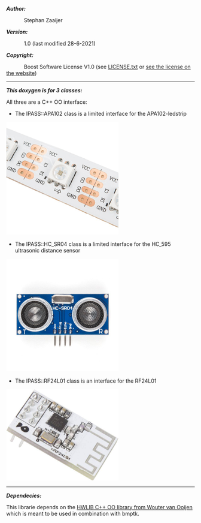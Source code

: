 ***Author:***

&nbsp;&nbsp;&nbsp;&nbsp;&nbsp;&nbsp;&nbsp;&nbsp;&nbsp;&nbsp;&nbsp;&nbsp;Stephan Zaaijer

***Version:***

&nbsp;&nbsp;&nbsp;&nbsp;&nbsp;&nbsp;&nbsp;&nbsp;&nbsp;&nbsp;&nbsp;&nbsp;1.0 (last modified 28-6-2021)

***Copyright:***

&nbsp;&nbsp;&nbsp;&nbsp;&nbsp;&nbsp;&nbsp;&nbsp;&nbsp;&nbsp;&nbsp;&nbsp;Boost Software License V1.0 (see [LICENSE.txt](../LICENSE.txt) or [see the license on the website](http://www.boost.org/LICENSE_1_0.txt))

---

***This doxygen is for 3 classes:***

All three are a C++ OO interface:

* The IPASS::APA102 class is a limited interface for the APA102-ledstrip

<img src="APA102.jpg" alt="APA102" width="300px"/>

* The IPASS::HC_SR04 class is a limited interface for the HC_595 ultrasonic distance sensor

<img src="HC_SR04.jpg" alt="HC-SR04" width="300px"/>

* The IPASS::RF24L01 class is an interface for the RF24L01

<img src="RF24L01.jpg" alt="RF24L01(vma322)" width="300px"/>

---

***Dependecies:***

This librarie depends on the [HWLIB C++ OO library from Wouter van Ooijen](https://github.com/wovo/hwlib) which is meant to be used in combination with bmptk.

